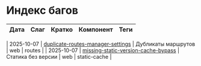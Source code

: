 # Индекс багов

| Дата | Слаг | Кратко | Компонент | Теги |
|------|------|--------|-----------|------|

| 2025-10-07 | [duplicate-routes-manager-settings](./2025/10/bug-duplicate-routes-manager-settings.md) | Дубликаты маршрутов | web | routes |
| 2025-10-07 | [missing-static-version-cache-bypass](./2025/10/bug-missing-static-version-cache-bypass.md) | Статика без версии | web | static-cache |
